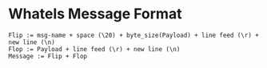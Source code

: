 # Whatels Message Format

    Flip := msg-name + space (\20) + byte_size(Payload) + line feed (\r) + new line (\n)
    Flop := Payload + line feed (\r) + new line (\n)
    Message := Flip + Flop

